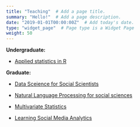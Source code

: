 ```yaml
---
title: "Teaching"  # Add a page title.
summary: "Hello!"  # Add a page description.
date: "2019-01-01T00:00:00Z"  # Add today's date.
type: "widget_page"  # Page type is a Widget Page
weight: 50
---
```

**Undergraduate:**  

- [Applied statistics in R](https://lusiki.github.io/WebStatistika/)


**Graduate:** 

- [Data Sceience for Social Scientists](https://lusiki.github.io/WebObradaPodataka/)

- [Natural Language Processing for social sciences](https://lusiki.github.io/WebObradaPodataka/)

- [Multivariate Statistics](https://lusiki.github.io/WebMultiVar/)

- [Learning Social Media Analytics](https://lusiki.github.io/Learning-Social-Media-Analytics/)


